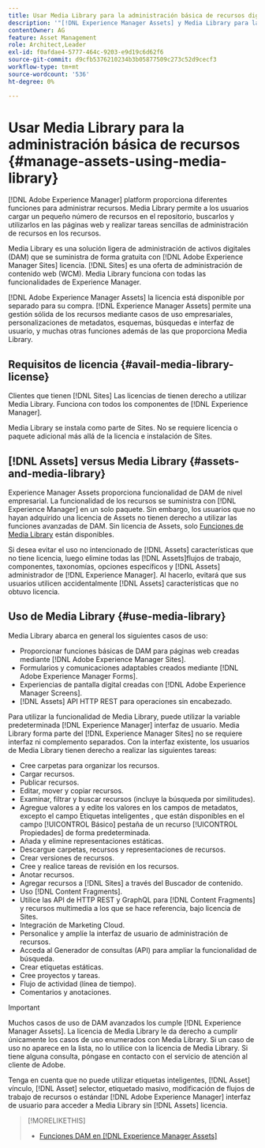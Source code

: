 ```yaml
---
title: Usar Media Library para la administración básica de recursos digitales
description: '"[!DNL Experience Manager Assets] y Media Library para la administración de recursos".'
contentOwner: AG
feature: Asset Management
role: Architect,Leader
exl-id: f0afdae4-5777-464c-9203-e9d19c6d62f6
source-git-commit: d9cfb5376210234b3b05877509c273c52d9cecf3
workflow-type: tm+mt
source-wordcount: '536'
ht-degree: 0%

---
```


<!--

Define Media Lib
Define req for it
Define use cases
Define what is not included

-->

# Usar Media Library para la administración básica de recursos {#manage-assets-using-media-library}

[!DNL Adobe Experience Manager] platform proporciona diferentes funciones para administrar recursos. Media Library permite a los usuarios cargar un pequeño número de recursos en el repositorio, buscarlos y utilizarlos en las páginas web y realizar tareas sencillas de administración de recursos en los recursos.

Media Library es una solución ligera de administración de activos digitales (DAM) que se suministra de forma gratuita con [!DNL Adobe Experience Manager Sites] licencia. [!DNL Sites] es una oferta de administración de contenido web (WCM). Media Library funciona con todas las funcionalidades de Experience Manager.

[!DNL Adobe Experience Manager Assets] la licencia está disponible por separado para su compra. [!DNL Experience Manager Assets] permite una gestión sólida de los recursos mediante casos de uso empresariales, personalizaciones de metadatos, esquemas, búsquedas e interfaz de usuario, y muchas otras funciones además de las que proporciona Media Library.

## Requisitos de licencia {#avail-media-library-license}

Clientes que tienen [!DNL Sites] Las licencias de tienen derecho a utilizar Media Library. Funciona con todos los componentes de [!DNL Experience Manager].

Media Library se instala como parte de Sites. No se requiere licencia o paquete adicional más allá de la licencia e instalación de Sites.

## [!DNL Assets] versus Media Library {#assets-and-media-library}

Experience Manager Assets proporciona funcionalidad de DAM de nivel empresarial. La funcionalidad de los recursos se suministra con [!DNL Experience Manager] en un solo paquete. Sin embargo, los usuarios que no hayan adquirido una licencia de Assets no tienen derecho a utilizar las funciones avanzadas de DAM. Sin licencia de Assets, solo [Funciones de Media Library](#use-media-library) están disponibles.

Si desea evitar el uso no intencionado de [!DNL Assets] características que no tiene licencia, luego elimine todas las [!DNL Assets]flujos de trabajo, componentes, taxonomías, opciones específicos y [!DNL Assets] administrador de [!DNL Experience Manager]. Al hacerlo, evitará que sus usuarios utilicen accidentalmente [!DNL Assets] características que no obtuvo licencia.

## Uso de Media Library {#use-media-library}

Media Library abarca en general los siguientes casos de uso:

* Proporcionar funciones básicas de DAM para páginas web creadas mediante [!DNL Adobe Experience Manager Sites].
* Formularios y comunicaciones adaptables creados mediante [!DNL Adobe Experience Manager Forms].
* Experiencias de pantalla digital creadas con [!DNL Adobe Experience Manager Screens].
* [!DNL Assets] API HTTP REST para operaciones sin encabezado.

<!-- TBD: Remove this after confirmation. May need to merge this list with the list provided by PMs.

* Static renditions
-->

Para utilizar la funcionalidad de Media Library, puede utilizar la variable predeterminada [!DNL Experience Manager] interfaz de usuario. Media Library forma parte del [!DNL Experience Manager Sites] no se requiere interfaz ni complemento separados. Con la interfaz existente, los usuarios de Media Library tienen derecho a realizar las siguientes tareas:

* Cree carpetas para organizar los recursos.
* Cargar recursos.
* Publicar recursos.
* Editar, mover y copiar recursos.
* Examinar, filtrar y buscar recursos (incluye la búsqueda por similitudes).
* Agregue valores a y edite los valores en los campos de metadatos, excepto el campo Etiquetas inteligentes , que están disponibles en el campo [!UICONTROL Básico] pestaña de un recurso [!UICONTROL Propiedades] de forma predeterminada.
* Añada y elimine representaciones estáticas.
* Descargue carpetas, recursos y representaciones de recursos.
* Crear versiones de recursos.
* Cree y realice tareas de revisión en los recursos.
* Anotar recursos.
* Agregar recursos a [!DNL Sites] a través del Buscador de contenido.
* Uso [!DNL Content Fragments].
* Utilice las API de HTTP REST y GraphQL para [!DNL Content Fragments] y recursos multimedia a los que se hace referencia, bajo licencia de Sites.
* Integración de Marketing Cloud.
* Personalice y amplíe la interfaz de usuario de administración de recursos.
* Acceda al Generador de consultas (API) para ampliar la funcionalidad de búsqueda.
* Crear etiquetas estáticas.
* Cree proyectos y tareas.
* Flujo de actividad (línea de tiempo).
* Comentarios y anotaciones.

<!-- TBD: Define exactly which basic Assets workflow are available for use with Media Library?

As per PM, we must avoid stating such a list, as we don't have a list that makes sense in Cloud Service.
-->

>[!IMPORTANT]
>
>Muchos casos de uso de DAM avanzados los cumple [!DNL Experience Manager Assets]. La licencia de Media Library le da derecho a cumplir únicamente los casos de uso enumerados con Media Library. Si un caso de uso no aparece en la lista, no lo utilice con la licencia de Media Library. Si tiene alguna consulta, póngase en contacto con el servicio de atención al cliente de Adobe.

Tenga en cuenta que no puede utilizar etiquetas inteligentes, [!DNL Asset] vínculo, [!DNL Asset] selector, etiquetado masivo, modificación de flujos de trabajo de recursos o estándar [!DNL Adobe Experience Manager] interfaz de usuario para acceder a Media Library sin [!DNL Assets] licencia.

<!-- TBD: Add a CTA - how to contact Adobe for queries. -->

>[!MORELIKETHIS]
>
>* [Funciones DAM en [!DNL Experience Manager Assets]](https://experienceleague.adobe.com/docs/experience-manager-64/assets/home.html)

